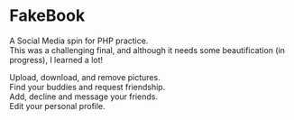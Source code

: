 # FakeBook
A Social Media spin for PHP practice. <br>
This was a challenging final, and although it needs some beautification (in progress), I learned a lot!

Upload, download, and remove pictures. <br>
Find your buddies and request friendship. <br>
Add, decline and message your friends. <br>
Edit your personal profile. <br>
